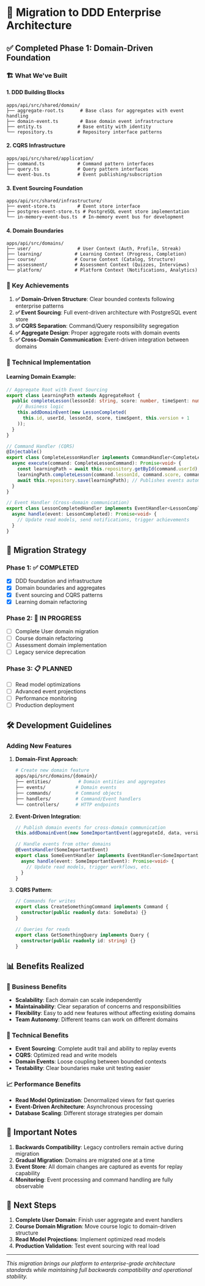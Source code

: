 # 🚀 Migration to DDD Enterprise Architecture

## ✅ Completed Phase 1: Domain-Driven Foundation

### 🏗️ What We've Built

#### 1. **DDD Building Blocks**
```
apps/api/src/shared/domain/
├── aggregate-root.ts      # Base class for aggregates with event handling
├── domain-event.ts        # Base domain event infrastructure  
├── entity.ts             # Base entity with identity
└── repository.ts         # Repository interface patterns
```

#### 2. **CQRS Infrastructure**
```
apps/api/src/shared/application/
├── command.ts            # Command pattern interfaces
├── query.ts              # Query pattern interfaces
└── event-bus.ts          # Event publishing/subscription
```

#### 3. **Event Sourcing Foundation**
```
apps/api/src/shared/infrastructure/
├── event-store.ts        # Event store interface
├── postgres-event-store.ts # PostgreSQL event store implementation
└── in-memory-event-bus.ts  # In-memory event bus for development
```

#### 4. **Domain Boundaries**
```
apps/api/src/domains/
├── user/                 # User Context (Auth, Profile, Streak)
├── learning/            # Learning Context (Progress, Completion)
├── course/              # Course Context (Catalog, Structure)
├── assessment/          # Assessment Context (Quizzes, Interviews)
└── platform/            # Platform Context (Notifications, Analytics)
```

### 🎯 Key Achievements

1. **✅ Domain-Driven Structure**: Clear bounded contexts following enterprise patterns
2. **✅ Event Sourcing**: Full event-driven architecture with PostgreSQL event store
3. **✅ CQRS Separation**: Command/Query responsibility segregation
4. **✅ Aggregate Design**: Proper aggregate roots with domain events
5. **✅ Cross-Domain Communication**: Event-driven integration between domains

### 🔧 Technical Implementation

#### Learning Domain Example:
```typescript
// Aggregate Root with Event Sourcing
export class LearningPath extends AggregateRoot {
  public completeLesson(lessonId: string, score: number, timeSpent: number): void {
    // Business logic
    this.addDomainEvent(new LessonCompleted(
      this.id, userId, lessonId, score, timeSpent, this.version + 1
    ));
  }
}

// Command Handler (CQRS)
@Injectable()
export class CompleteLessonHandler implements CommandHandler<CompleteLessonCommand> {
  async execute(command: CompleteLessonCommand): Promise<void> {
    const learningPath = await this.repository.getById(command.userId);
    learningPath.completeLesson(command.lessonId, command.score, command.timeSpent);
    await this.repository.save(learningPath); // Publishes events automatically
  }
}

// Event Handler (Cross-domain communication)
export class LessonCompletedHandler implements EventHandler<LessonCompleted> {
  async handle(event: LessonCompleted): Promise<void> {
    // Update read models, send notifications, trigger achievements
  }
}
```

## 🔄 Migration Strategy

### Phase 1: ✅ COMPLETED
- [x] DDD foundation and infrastructure
- [x] Domain boundaries and aggregates
- [x] Event sourcing and CQRS patterns
- [x] Learning domain refactoring

### Phase 2: 🚧 IN PROGRESS 
- [ ] Complete User domain migration
- [ ] Course domain refactoring  
- [ ] Assessment domain implementation
- [ ] Legacy service deprecation

### Phase 3: 📋 PLANNED
- [ ] Read model optimizations
- [ ] Advanced event projections
- [ ] Performance monitoring
- [ ] Production deployment

## 🛠️ Development Guidelines

### Adding New Features

1. **Domain-First Approach**:
   ```bash
   # Create new domain feature
   apps/api/src/domains/{domain}/
   ├── entities/          # Domain entities and aggregates
   ├── events/           # Domain events
   ├── commands/         # Command objects
   ├── handlers/         # Command/Event handlers
   └── controllers/      # HTTP endpoints
   ```

2. **Event-Driven Integration**:
   ```typescript
   // Publish domain events for cross-domain communication
   this.addDomainEvent(new SomeImportantEvent(aggregateId, data, version));
   
   // Handle events from other domains
   @EventsHandler(SomeImportantEvent)
   export class SomeEventHandler implements EventHandler<SomeImportantEvent> {
     async handle(event: SomeImportantEvent): Promise<void> {
       // Update read models, trigger workflows, etc.
     }
   }
   ```

3. **CQRS Pattern**:
   ```typescript
   // Commands for writes
   export class CreateSomethingCommand implements Command {
     constructor(public readonly data: SomeData) {}
   }
   
   // Queries for reads  
   export class GetSomethingQuery implements Query {
     constructor(public readonly id: string) {}
   }
   ```

## 📊 Benefits Realized

### 🎯 Business Benefits
- **Scalability**: Each domain can scale independently
- **Maintainability**: Clear separation of concerns and responsibilities
- **Flexibility**: Easy to add new features without affecting existing domains
- **Team Autonomy**: Different teams can work on different domains

### 🔧 Technical Benefits
- **Event Sourcing**: Complete audit trail and ability to replay events
- **CQRS**: Optimized read and write models
- **Domain Events**: Loose coupling between bounded contexts
- **Testability**: Clear boundaries make unit testing easier

### 📈 Performance Benefits
- **Read Model Optimization**: Denormalized views for fast queries
- **Event-Driven Architecture**: Asynchronous processing
- **Database Scaling**: Different storage strategies per domain

## 🚨 Important Notes

1. **Backwards Compatibility**: Legacy controllers remain active during migration
2. **Gradual Migration**: Domains are migrated one at a time
3. **Event Store**: All domain changes are captured as events for replay capability
4. **Monitoring**: Event processing and command handling are fully observable

## 🎉 Next Steps

1. **Complete User Domain**: Finish user aggregate and event handlers
2. **Course Domain Migration**: Move course logic to domain-driven structure  
3. **Read Model Projections**: Implement optimized read models
4. **Production Validation**: Test event sourcing with real load

---

*This migration brings our platform to enterprise-grade architecture standards while maintaining full backwards compatibility and operational stability.*